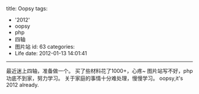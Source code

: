 title: Oopsy
tags:
  - '2012'
  - oopsy
  - php
  - 四轴
  - 图片站
id: 63
categories:
  - Life
date: 2012-01-13 14:01:41
---

最近迷上四轴，准备做一个。
买了些材料花了1000+，心疼~
图片站写不好，php功底不到家，努力学习。
关于家庭的事情十分难处理，慢慢学习。
oopsy,it's 2012 already.
